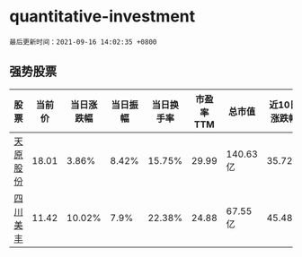 # quantitative-investment

`最后更新时间：2021-09-16 14:02:35 +0800`

## 强势股票

|股票|当前价|当日涨跌幅|当日振幅|当日换手率|市盈率TTM|总市值|近10日涨跌幅|
|----|----|----|----|----|----|----|----|
|[天原股份](https://xueqiu.com/S/SZ002386)|18.01|3.86%|8.42%|15.75%|29.99|140.63亿|35.72%|
|[四川美丰](https://xueqiu.com/S/SZ000731)|11.42|10.02%|7.9%|22.38%|24.88|67.55亿|45.48%|
